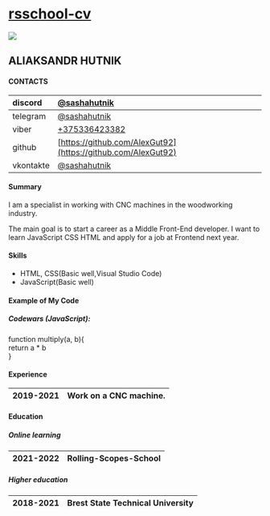 # [rsschool-cv](https://app.rs.school/profile)  

![](https://filin.mail.ru/pic?email=sum.92%40mail.ru&width=180&height=180&name=%D0%A1%D0%B0%D1%88%D0%B0+%D0%93%D1%83%D1%82%D0%BD%D0%B8%D0%BA&version=4&build=7&_=1638805740227.9133) 

## ALIAKSANDR HUTNIK  

#### CONTACTS  

|discord|[@sashahutnik](https://discord.com/channels/@me)  
|:-|:-|
|telegram|[@sashahutnik](https://web.telegram.org/z/)  
|viber|[+375336423382](https://www.viber.com/ru/)  
|github|[https://github.com/AlexGut92](https://github.com/AlexGut92)  
|vkontakte|[@sashahutnik](https://vk.com/id33691800)  

#### Summary  
I am a specialist in working with CNC machines in the woodworking industry.

The main goal is to start a career as a Middle Front-End developer. I want to learn JavaScript
CSS HTML and apply for a job at Frontend next year.  
#### Skills  
- HTML, CSS(Basic well,Visual Studio Code)  
- JavaScript(Basic well)  
#### Example of My Code 
##### Codewars (JavaScript):  
function multiply(a, b){  
 return a * b  
}  


#### Experience  

|2019-2021|Work on a CNC machine.|  
|:-|:-|  
#### Education  
##### Online learning  
|2021-2022|Rolling-Scopes-School|  
|:-|:-|

##### Higher education  
|2018-2021|Brest State Technical University|  
|:-|:-|  
